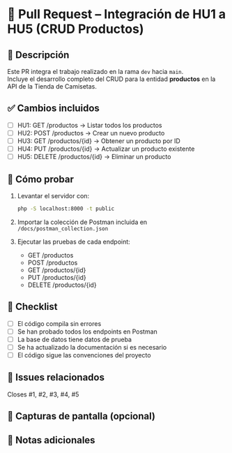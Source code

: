 # 🚀 Pull Request – Integración de HU1 a HU5 (CRUD Productos)

## 📌 Descripción
Este PR integra el trabajo realizado en la rama `dev` hacia `main`.  
Incluye el desarrollo completo del CRUD para la entidad **productos** en la API de la Tienda de Camisetas.

## ✅ Cambios incluidos
- [ ] HU1: GET /productos → Listar todos los productos
- [ ] HU2: POST /productos → Crear un nuevo producto
- [ ] HU3: GET /productos/{id} → Obtener un producto por ID
- [ ] HU4: PUT /productos/{id} → Actualizar un producto existente
- [ ] HU5: DELETE /productos/{id} → Eliminar un producto

## 🧪 Cómo probar
1. Levantar el servidor con:  
   ```bash
   php -S localhost:8000 -t public
   ```

2. Importar la colección de Postman incluida en `/docs/postman_collection.json`

3. Ejecutar las pruebas de cada endpoint:
   - GET /productos
   - POST /productos
   - GET /productos/{id}
   - PUT /productos/{id}
   - DELETE /productos/{id}

## 📝 Checklist
- [ ] El código compila sin errores
- [ ] Se han probado todos los endpoints en Postman
- [ ] La base de datos tiene datos de prueba
- [ ] Se ha actualizado la documentación si es necesario
- [ ] El código sigue las convenciones del proyecto

## 🔗 Issues relacionados
Closes #1, #2, #3, #4, #5

## 📸 Capturas de pantalla (opcional)
<!-- Si tienes capturas de Postman o de la base de datos, agrégalas aquí -->

## 💬 Notas adicionales
<!-- Cualquier información adicional que el revisor deba saber -->